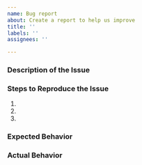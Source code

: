```yaml
---
name: Bug report
about: Create a report to help us improve
title: ''
labels: ''
assignees: ''

---
```


<!--- This is a generic template and may not be applicable in all cases. -->
<!--- Try to follow it where possible. -->

### Description of the Issue
<!--- Provide a more detailed description to the issue itself -->

### Steps to Reproduce the Issue
<!--- Set of steps to reproduce this issue -->
1. 
2. 
3. 

### Expected Behavior
<!--- What did you expect to happen -->

### Actual Behavior
<!--- What actually happened -->


<!--- Feel free to include any other info, such as screenshots, etc -->
